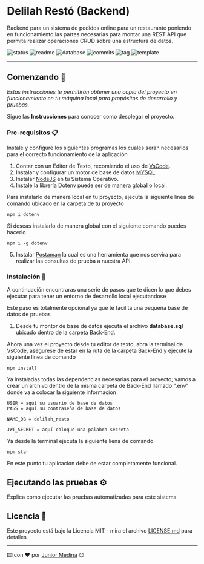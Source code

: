 # Delilah Restó (Backend)

Backend para un sistema de pedidos online para un restaurante poniendo en funcionamiento las partes necesarias para montar una REST API que permita realizar operaciones CRUD sobre una estructura de datos.

![status](https://img.shields.io/badge/status-running-green.svg?colorB=00C106) ![readme](https://img.shields.io/badge/readme-OK-green.svg?colorB=00C106) ![database](https://img.shields.io/badge/database-OK-green.svg?colorB=00C106) ![commits](https://img.shields.io/badge/commits-2-blue.svg) ![tag](https://img.shields.io/badge/tag-v0.1-orange.svg)
![template](https://img.shields.io/badge/template-twig-yellow.svg)

---

## Comenzando 🚀

_Estas instrucciones te permitirán obtener una copia del proyecto en funcionamiento en tu máquina local para propósitos de desarrollo y pruebas._

Sigue las **Instrucciones** para conocer como desplegar el proyecto.

### Pre-requisitos 📋

Instale y configure los siguientes programas los cuales seran necesarios para el correcto funcionamiento de la aplicación

1. Contar con un Editor de Texto, recomiendo el uso de [VsCode](https://code.visualstudio.com/).
2. Instalar y configurar un motor de base de datos [MYSQL](https://www.mysql.com/).
3. Instalar [NodeJS](https://nodejs.org/en/) en tu Sistema Operativo.
4. Instale la librería [Dotenv](https://www.npmjs.com/package/dotenv) puede ser de manera global o local.

Para instalarlo de manera local en tu proyecto, ejecuta la siguiente linea de comando ubicado en la carpeta de tu proyecto

```
npm i dotenv
```

Si deseas instalarlo de manera global con el siguiente comando puedes hacerlo

```
npm i -g dotenv
```

5. Instalar [Postaman](https://www.postman.com/downloads/) la cual es una herramienta que nos servira para realizar las consultas de prueba a nuestra API.

### Instalación 🔧

A continuación encontraras una serie de pasos que te dicen lo que debes ejecutar para tener un entorno de desarrollo local ejecutandose

Este paso es totalmente opcional ya que te facilita una pequeña base de datos de pruebas

1. Desde tu montor de base de datos ejecuta el archivo **database.sql** ubicado dentro de la carpeta Back-End.

Ahora una vez el proyecto desde tu editor de texto, abra la terminal de VsCode, asegurese de estar en la ruta de la carpeta Back-End y ejecute la siguiente linea de comando

```
npm install
```

Ya instaladas todas las dependencias necesarias para el proyecto; vamos a crear un archivo dentro de la misma carpeta de Back-End llamado ".env" donde va a colocar la siguiente informacion

```
USER = aquí su usuario de base de datos
PASS = aqui su contraseña de base de datos

NAME_DB = delilah_resto

JWT_SECRET = aquí coloque una palabra secreta
```

Ya desde la terminal ejecuta la siguiente liena de comando

```
npm star
```

En este punto tu aplicacion debe de estar completamente funcional.

## Ejecutando las pruebas ⚙️

Explica como ejecutar las pruebas automatizadas para este sistema

## Licencia 📄

Este proyecto está bajo la Licencia MIT - mira el archivo [LICENSE.md]('./LICENSE') para detalles

---

⌨️ con ❤️ por [Junior Medina](https://github.com/juniiormediina) 😊
